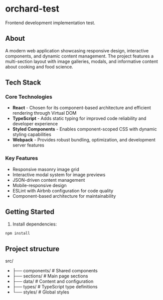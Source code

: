 # orchard-test
Frontend development implementation test.

## About
A modern web application showcasing responsive design, interactive components, and dynamic content management. The project features a multi-section layout with image galleries, modals, and informative content about cooking and food science.

## Tech Stack

### Core Technologies
- **React** - Chosen for its component-based architecture and efficient rendering through Virtual DOM
- **TypeScript** - Adds static typing for improved code reliability and developer experience
- **Styled Components** - Enables component-scoped CSS with dynamic styling capabilities
- **Webpack** - Provides robust bundling, optimization, and development server features

### Key Features
- Responsive masonry image grid
- Interactive modal system for image previews
- JSON-driven content management
- Mobile-responsive design
- ESLint with Airbnb configuration for code quality
- Component-based architecture for maintainability

## Getting Started

1. Install dependencies:
```bash
npm install
```

## Project structure
src/
- ├── components/    # Shared components
- ├── sections/      # Main page sections
- ├── data/          # Content and configuration
- ├── types/         # TypeScript type definitions
- └── styles/        # Global styles